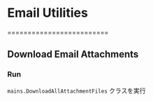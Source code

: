 # Email Utilities
=========================

## Download Email Attachments

### Run

`mains.DownloadAllAttachmentFiles` クラスを実行
